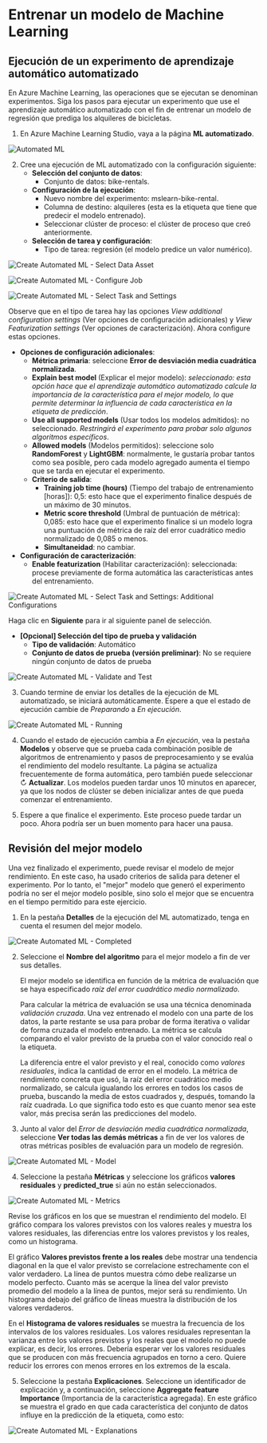 # Entrenar un modelo de Machine Learning

## Ejecución de un experimento de aprendizaje automático automatizado

En Azure Machine Learning, las operaciones que se ejecutan se denominan experimentos. Siga los pasos para ejecutar un experimento que use el aprendizaje automático automatizado con el fin de entrenar un modelo de regresión que prediga los alquileres de bicicletas.

1. En Azure Machine Learning Studio, vaya a la página **ML automatizado**.

![Automated ML](../images/create-Automated-ML-job.png)

2. Cree una ejecución de ML automatizado con la configuración siguiente:
    + **Selección del conjunto de datos**:
        + Conjunto de datos: bike-rentals.
    + **Configuración de la ejecución**:
        + Nuevo nombre del experimento: mslearn-bike-rental.
        + Columna de destino: alquileres (esta es la etiqueta que tiene que predecir el modelo entrenado).
        + Seleccionar clúster de proceso: el clúster de proceso que creó anteriormente.
    + **Selección de tarea y configuración**:
        + Tipo de tarea: regresión (el modelo predice un valor numérico).

![Create Automated ML - Select Data Asset](../images/create-Automated-ML-select-data-asset.png)

![Create Automated ML - Configure Job](../images/create-Automated-ML-configure-job.png)

![Create Automated ML - Select Task and Settings](../images/create-Automated-ML-select-task-and-settings.png)

Observe que en el tipo de tarea hay las opciones *View additional configuration settings* (Ver opciones de configuración adicionales) y *View Featurization settings* (Ver opciones de caracterización). Ahora configure estas opciones.

   + **Opciones de configuración adicionales**:
      + **Métrica primaria**: seleccione **Error de desviación media cuadrática normalizada**.
      + **Explain best model** (Explicar el mejor modelo): *seleccionado: esta opción hace que el aprendizaje automático automatizado calcule la importancia de la característica para el mejor modelo, lo que permite determinar la influencia de cada característica en la etiqueta de predicción*.
      + **Use all supported models** (Usar todos los modelos admitidos): no seleccionado. *Restringirá el experimento para probar solo algunos algoritmos específicos*.
      + **Allowed models** (Modelos permitidos): seleccione solo **RandomForest** y **LightGBM**: normalmente, le gustaría probar tantos como sea posible, pero cada modelo agregado aumenta el tiempo que se tarda en ejecutar el experimento.
      + **Criterio de salida**:
        + **Training job time (hours)** (Tiempo del trabajo de entrenamiento [horas]): 0,5: esto hace que el experimento finalice después de un máximo de 30 minutos.
        + **Metric score threshold** (Umbral de puntuación de métrica): 0,085: esto hace que el experimento finalice si un modelo logra una puntuación de métrica de raíz del error cuadrático medio normalizado de 0,085 o menos.
        + **Simultaneidad**: no cambiar.
   + **Configuración de caracterización**:
     + **Enable featurization** (Habilitar caracterización): seleccionada: procese previamente de forma automática las características antes del entrenamiento.

![Create Automated ML - Select Task and Settings: Additional Configurations](../images/create-Automated-ML-select-task-and-settings-additional-configurations.png)

Haga clic en **Siguiente** para ir al siguiente panel de selección.

   + **[Opcional] Selección del tipo de prueba y validación**
     + **Tipo de validación**: Automático
     + **Conjunto de datos de prueba (versión preliminar)**: No se requiere ningún conjunto de datos de prueba

![Create Automated ML - Validate and Test](../images/create-Automated-ML-validate-and-test.png)

3. Cuando termine de enviar los detalles de la ejecución de ML automatizado, se iniciará automáticamente. Espere a que el estado de ejecución cambie de *Preparando* a *En ejecución*.

![Create Automated ML - Running](../images/create-Automated-ML-running.png)

4. Cuando el estado de ejecución cambia a *En ejecución*, vea la pestaña **Modelos** y observe que se prueba cada combinación posible de algoritmos de entrenamiento y pasos de preprocesamiento y se evalúa el rendimiento del modelo resultante. La página se actualiza frecuentemente de forma automática, pero también puede seleccionar ↻ **Actualizar**. Los modelos pueden tardar unos 10 minutos en aparecer, ya que los nodos de clúster se deben inicializar antes de que pueda comenzar el entrenamiento.

5. Espere a que finalice el experimento. Este proceso puede tardar un poco. Ahora podría ser un buen momento para hacer una pausa.

## Revisión del mejor modelo

Una vez finalizado el experimento, puede revisar el modelo de mejor rendimiento. En este caso, ha usado criterios de salida para detener el experimento. Por lo tanto, el "mejor" modelo que generó el experimento podría no ser el mejor modelo posible, sino solo el mejor que se encuentra en el tiempo permitido para este ejercicio.

1. En la pestaña **Detalles** de la ejecución del ML automatizado, tenga en cuenta el resumen del mejor modelo.

![Create Automated ML - Completed](../images/create-Automated-ML-completed.png)

2. Seleccione el **Nombre del algoritmo** para el mejor modelo a fin de ver sus detalles.

    El mejor modelo se identifica en función de la métrica de evaluación que se haya especificado *raíz del error cuadrático medio normalizado*.

    Para calcular la métrica de evaluación se usa una técnica denominada *validación cruzada*. Una vez entrenado el modelo con una parte de los datos, la parte restante se usa para probar de forma iterativa o validar de forma cruzada el modelo entrenado. La métrica se calcula comparando el valor previsto de la prueba con el valor conocido real o la etiqueta.

    La diferencia entre el valor previsto y el real, conocido como *valores residuales*, indica la cantidad de error en el modelo. La métrica de rendimiento concreta que usó, la raíz del error cuadrático medio normalizado, se calcula igualando los errores en todos los casos de prueba, buscando la media de estos cuadrados y, después, tomando la raíz cuadrada. Lo que significa todo esto es que cuanto menor sea este valor, más precisa serán las predicciones del modelo.

3. Junto al valor del *Error de desviación media cuadrática normalizada*, seleccione **Ver todas las demás métricas** a fin de ver los valores de otras métricas posibles de evaluación para un modelo de regresión.

![Create Automated ML - Model](../images/create-Automated-ML-Model.png)

4. Seleccione la pestaña **Métricas** y seleccione los gráficos **valores residuales** y **predicted_true** si aún no están seleccionados.

![Create Automated ML - Metrics](../images/create-Automated-ML-Metrics.png)

Revise los gráficos en los que se muestran el rendimiento del modelo. El gráfico compara los valores previstos con los valores reales y muestra los valores residuales, las diferencias entre los valores previstos y los reales, como un histograma.

El gráfico **Valores previstos frente a los reales** debe mostrar una tendencia diagonal en la que el valor previsto se correlacione estrechamente con el valor verdadero. La línea de puntos muestra cómo debe realizarse un modelo perfecto. Cuanto más se acerque la línea del valor previsto promedio del modelo a la línea de puntos, mejor será su rendimiento. Un histograma debajo del gráfico de líneas muestra la distribución de los valores verdaderos.

En el **Histograma de valores residuales** se muestra la frecuencia de los intervalos de los valores residuales. Los valores residuales representan la varianza entre los valores previstos y los reales que el modelo no puede explicar, es decir, los errores. Debería esperar ver los valores residuales que se producen con más frecuencia agrupados en torno a cero. Quiere reducir los errores con menos errores en los extremos de la escala.

5. Seleccione la pestaña **Explicaciones**. Seleccione un identificador de explicación y, a continuación, seleccione **Aggregate feature Importance** (Importancia de la característica agregada). En este gráfico se muestra el grado en que cada característica del conjunto de datos influye en la predicción de la etiqueta, como esto:

![Create Automated ML - Explanations](../images/create-Automated-ML-Explanations.png)